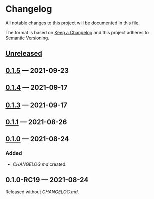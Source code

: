 # Changelog

All notable changes to this project will be documented in this file.

The format is based on [Keep a Changelog](http://keepachangelog.com)
and this project adheres to [Semantic Versioning](http://semver.org/spec/v2.0.0.html).


## [Unreleased]

## [0.1.5] — 2021-09-23

## [0.1.4] — 2021-09-17

## [0.1.3] — 2021-09-17

## [0.1.1] — 2021-08-26

## [0.1.0] — 2021-08-24
### Added
- _CHANGELOG.md_ created.

## 0.1.0-RC19 — 2021-08-24
Released without _CHANGELOG.md_.


[0.1.0]: https://github.com/logicblocks/salutem/compare/0.1.0-RC19...0.1.0
[0.1.1]: https://github.com/logicblocks/salutem/compare/0.1.0...0.1.1
[0.1.3]: https://github.com/logicblocks/salutem/compare/0.1.1...0.1.3
[0.1.4]: https://github.com/logicblocks/salutem/compare/0.1.3...0.1.4
[0.1.5]: https://github.com/logicblocks/salutem/compare/0.1.4...0.1.5
[Unreleased]: https://github.com/logicblocks/salutem/compare/0.1.5...HEAD
